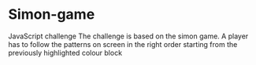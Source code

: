 # Simon-game
JavaScript challenge
The challenge is based on the simon game. A player has to follow the patterns on screen in the right order starting from the previously highlighted colour block
